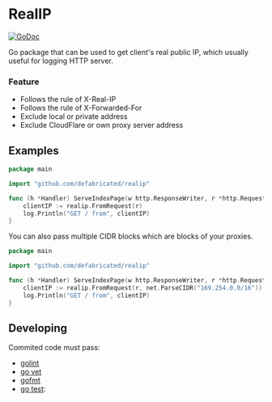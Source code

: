 # RealIP

[![GoDoc](https://godoc.org/github.com/defabricated/realip?status.svg)](http://godoc.org/github.com/defabricated/realip)

Go package that can be used to get client's real public IP, which usually useful for logging HTTP server.

### Feature

* Follows the rule of X-Real-IP
* Follows the rule of X-Forwarded-For
* Exclude local or private address
* Exclude CloudFlare or own proxy server address

## Examples

```go
package main

import "github.com/defabricated/realip"

func (h *Handler) ServeIndexPage(w http.ResponseWriter, r *http.Request, ps httprouter.Params) {
	clientIP := realip.FromRequest(r)
	log.Println("GET / from", clientIP)
}
```

You can also pass multiple CIDR blocks which are blocks of your proxies.

```go
package main

import "github.com/defabricated/realip"

func (h *Handler) ServeIndexPage(w http.ResponseWriter, r *http.Request, ps httprouter.Params) {
	clientIP := realip.FromRequest(r, net.ParseCIDR("169.254.0.0/16"))
	log.Println("GET / from", clientIP)
}
```

## Developing

Commited code must pass:

* [golint](https://github.com/golang/lint)
* [go vet](https://godoc.org/golang.org/x/tools/cmd/vet)
* [gofmt](https://golang.org/cmd/gofmt)
* [go test](https://golang.org/cmd/go/#hdr-Test_packages):
